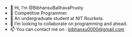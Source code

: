 - 👋 Hi, I’m @BibhansuBallhavaPrusty
- 👀 Competitive Programmer.
- 🌱 An undergraduate student at NIT Rourkela.
- 💞️ I’m looking to collaborate on programming and ahead.
- 📫 You can contact me on : bibhansu0000@gmail.com

<!---
BibhansuBallhavaPrusty/BibhansuBallhavaPrusty is a ✨ special ✨ repository because its `README.md` (this file) appears on your GitHub profile.
You can click the Preview link to take a look at your changes.
--->
